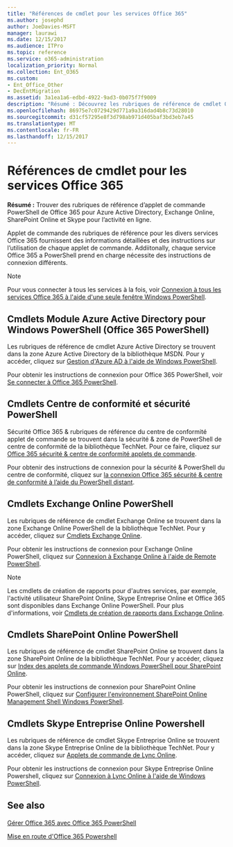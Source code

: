 ```yaml
---
title: "Références de cmdlet pour les services Office 365"
ms.author: josephd
author: JoeDavies-MSFT
manager: laurawi
ms.date: 12/15/2017
ms.audience: ITPro
ms.topic: reference
ms.service: o365-administration
localization_priority: Normal
ms.collection: Ent_O365
ms.custom:
- Ent_Office_Other
- DecEntMigration
ms.assetid: 3a1ea1a6-edbd-4922-9ad3-0b075f7f9009
description: "Résumé : Découvrez les rubriques de référence de cmdlet Office 365 PowerShell pour Azure Active Directory, Exchange Online, SharePoint Online et Skype Entreprise Online."
ms.openlocfilehash: 86975e7c0729429d771a9a316dad4b8c73d28010
ms.sourcegitcommit: d31cf57295e8f3d798ab971d405baf3bd3eb7a45
ms.translationtype: MT
ms.contentlocale: fr-FR
ms.lasthandoff: 12/15/2017
---
```

# <a name="cmdlet-references-for-office-365-services"></a>Références de cmdlet pour les services Office 365

 **Résumé :** Trouver des rubriques de référence d’applet de commande PowerShell de Office 365 pour Azure Active Directory, Exchange Online, SharePoint Online et Skype pour l’activité en ligne.
  
Applet de commande des rubriques de référence pour les divers services Office 365 fournissent des informations détaillées et des instructions sur l’utilisation de chaque applet de commande. Addiitonally, chaque service Office 365 a PowerShell prend en charge nécessite des instructions de connexion différents.
  
> [!NOTE]
> Pour vous connecter à tous les services à la fois, voir [Connexion à tous les services Office 365 à l'aide d'une seule fenêtre Windows PowerShell](connect-to-all-office-365-services-in-a-single-windows-powershell-window.md). 
  
## <a name="azure-active-directory-module-for-windows-powershell-office-365-powershell-cmdlets"></a>Cmdlets Module Azure Active Directory pour Windows PowerShell (Office 365 PowerShell)

Les rubriques de référence de cmdlet Azure Active Directory se trouvent dans la zone Azure Active Directory de la bibliothèque MSDN. Pour y accéder, cliquez sur [Gestion d'Azure AD à l'aide de Windows PowerShell](https://go.microsoft.com/fwlink/p/?LinkId=691475).
  
Pour obtenir les instructions de connexion pour Office 365 PowerShell, voir [Se connecter à Office 365 PowerShell](connect-to-office-365-powershell.md).
  
## <a name="security-amp-compliance-center-powershell-cmdlets"></a>Cmdlets Centre de conformité et sécurité PowerShell

Sécurité Office 365 &amp; rubriques de référence du centre de conformité applet de commande se trouvent dans la sécurité &amp; zone de PowerShell de centre de conformité de la bibliothèque TechNet. Pour ce faire, cliquez sur [Office 365 sécurité &amp; centre de conformité applets de commande](https://go.microsoft.com/fwlink/p/?LinkId=627085).
  
Pour obtenir des instructions de connexion pour la sécurité &amp; PowerShell du centre de conformité, cliquez sur [la connexion Office 365 sécurité &amp; centre de conformité à l’aide du PowerShell distant](https://go.microsoft.com/fwlink/p/?LinkId=627084).
  
## <a name="exchange-online-powershell-cmdlets"></a>Cmdlets Exchange Online PowerShell

Les rubriques de référence de cmdlet Exchange Online se trouvent dans la zone Exchange Online PowerShell de la bibliothèque TechNet. Pour y accéder, cliquez sur [Cmdlets Exchange Online](https://go.microsoft.com/fwlink/p/?LinkID=328213).
  
Pour obtenir les instructions de connexion pour Exchange Online PowerShell, cliquez sur [Connexion à Exchange Online à l'aide de Remote PowerShell](https://go.microsoft.com/fwlink/p/?LinkId=396554).
  
> [!NOTE]
> Les cmdlets de création de rapports pour d'autres services, par exemple, l'activité utilisateur SharePoint Online, Skype Entreprise Online et Office 365 sont disponibles dans Exchange Online PowerShell. Pour plus d'informations, voir [Cmdlets de création de rapports dans Exchange Online](https://go.microsoft.com/fwlink/p/?LinkId=691595). 
  
## <a name="sharepoint-online-powershell-cmdlets"></a>Cmdlets SharePoint Online PowerShell

Les rubriques de référence de cmdlet SharePoint Online se trouvent dans la zone SharePoint Online de la bibliothèque TechNet. Pour y accéder, cliquez sur [Index des applets de commande Windows PowerShell pour SharePoint Online](https://go.microsoft.com/fwlink/p/?LinkId=691476).
  
Pour obtenir les instructions de connexion pour SharePoint Online PowerShell, cliquez sur [Configurer l'environnement SharePoint Online Management Shell Windows PowerShell](https://go.microsoft.com/fwlink/p/?LinkId=691603).
  
## <a name="skype-for-business-online-powershell-cmdlets"></a>Cmdlets Skype Entreprise Online Powershell

Les rubriques de référence de cmdlet Skype Entreprise Online se trouvent dans la zone Skype Entreprise Online de la bibliothèque TechNet. Pour y accéder, cliquez sur [Applets de commande de Lync Online](https://go.microsoft.com/fwlink/p/?LinkId=691474).
  
Pour obtenir les instructions de connexion pour Skype Entreprise Online Powershell, cliquez sur [Connexion à Lync Online à l'aide de Windows PowerShell](https://go.microsoft.com/fwlink/p/?LinkId=691607).
  
## <a name="see-also"></a>See also

#### 

[Gérer Office 365 avec Office 365 PowerShell](manage-office-365-with-office-365-powershell.md)
  
[Mise en route d'Office 365 Powershell](getting-started-with-office-365-powershell.md)

